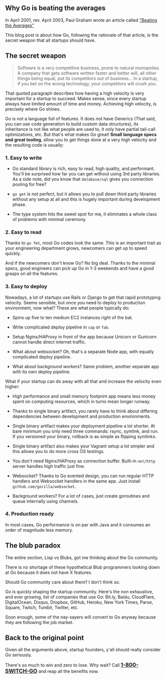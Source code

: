 ## Why Go is beating the averages

In April 2001, rev. April 2003, Paul Graham wrote an article called <a href="http://www.paulgraham.com/avg.html" target="_blank">"Beating the Averages"</a>

This blog post is about how Go, following the rationale of that article, is the secret weapon that all startups should have.


## The secret weapon

<blockquote>
Software is a very competitive business, prone to natural monopolies. A company that gets software written faster and better will, all other things being equal, put its competitors out of business... In a startup, if you bet on the wrong technology, your competitors will crush you.
</blockquote>

That quoted paragraph describes how having a high velocity is very important for a startup to succeed. Makes sense, since every startup always have limited amount of time and money. Achieving high velocity, is precisely where Go shines.

Go is not a language full of features. It does not have Generics (That said, you can use code generation to build custom data structures), its inheritance is not like what people are used to, it only have partial tail-call optimizations, etc. But that's what makes Go great! <b>Small language specs and great tooling</b>, allow you to get things done at a very high velocity and the resulting code is usually:


### 1. Easy to write

* Go standard library is rich, easy to read, high quality, and performant. You'll be surprised how far you can get without using 3rd party libraries. As a side note, did you know that `database/sql` gives you connection pooling for free?

* `go get` is not perfect, but it allows you to pull down third party libraries without any setup at all and this is hugely important during development phase.

* The type system hits the sweet spot for me, it eliminates a whole class of problems with minimal ceremony.


### 2. Easy to read

Thanks to `go fmt`, most Go codes look the same. This is an important trait as your engineering department grows, newcomers can get up to speed quickly.

And if the newcomers don't know Go? No big deal. Thanks to the minimal specs, good engineers can pick up Go in 1-3 weekends and have a good grasps on all the features.


### 3. Easy to deploy

Nowadays, a lot of startups use Rails or Django to get that rapid prototyping velocity. Seems sensible, but once you need to deploy to production environment, now what? These are what people typically do:

* Spins up five to ten medium EC2 instances right of the bat.

* Write complicated deploy pipeline in `cap` or `fab`.

* Setup Nginx/HAProxy in front of the app because Unicorn or Gunicorn cannot handle direct internet traffic.

* What about websocket? Oh, that's a separate Node app, with equally complicated deploy pipeline.

* What about background workers? Same problem, another separate app with its own deploy pipeline.

What if your startup can do away with all that and increase the velocity even higher:

* High performance and small memory footprint app means less money spent on computing resources, which in turns mean longer runway.

* Thanks to single binary artifact, you rarely have to think about differing dependencies between development and production environments.

* Single binary artifact makes your deployment pipeline a lot shorter. At bare minimum you only need three commands: rsync, symlink, and run. If you versioned your binary, rollback is as simple as flipping symlinks.

* Single binary artifact also makes your Vagrant setup a lot simpler and this allows you to do more cross OS testings.

* You don't need Nginx/HAProxy as connection buffer. Built-in `net/http` server handles high traffic just fine.

* Websocket? Thanks to Go evented design, you can run regular HTTP handlers and Websocket handlers in the same app. Just install `github.com/gorilla/websocket`.

* Background workers? For a lot of cases, just create goroutines and queue internally using channels.


### 4. Production ready

In most cases, Go performance is on par with Java and it consumes an order of magnitude less memory.


## The blub paradox

The entire section, Lisp vs Blubs, got me thinking about the Go community.

There is no shortage of these hypothetical Blub programmers looking down at Go because it does not have X features.

Should Go community care about them? I don't think so.

Go is quickly shaping the startup community. Here's the non exhaustive, and ever growing, list of companies that use Go: Bit.ly, Baidu, CloudFlare, DigitalOcean, Disqus, Dropbox, GitHub, Heroku, New York Times, Parse, Square, Twitch, Tumblr, Twitter, etc.

Soon enough, some of the nay-sayers will convert to Go anyway because they are following the job market.


## Back to the original point

Given all the arguments above, startup founders, y'all should really consider Go seriously.

There's so much to win and zero to lose. Why wait? Call <a style="font-size: 17px; font-weight: bold" href="//play.golang.org/" target="_blank">1-800-SWITCH-GO</a> and reap all the benefits now.
